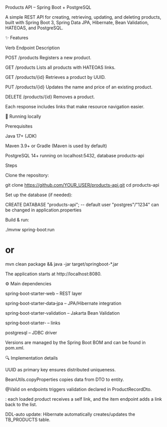 Products API – Spring Boot + PostgreSQL

A simple REST API for creating, retrieving, updating, and deleting products, built with Spring Boot 3, Spring Data JPA, Hibernate, Bean Validation, HATEOAS, and PostgreSQL.

✨ Features

Verb     Endpoint        Description

POST     /products       Registers a new product.

GET      /products       Lists all products with HATEOAS links.

GET      /products/{id}  Retrieves a product by UUID.

PUT      /products/{id}  Updates the name and price of an existing product.

DELETE   /products/{id}  Removes a product.

Each response includes links that make resource navigation easier.

🚀 Running locally

Prerequisites

Java 17+ (JDK)

Maven 3.9+ or Gradle (Maven is used by default)

PostgreSQL 14+ running on localhost:5432, database products-api

Steps

Clone the repository:

git clone https://github.com/YOUR_USER/products-api.git
cd products-api

Set up the database (if needed):

CREATE DATABASE "products-api";
-- default user "postgres"/"1234" can be changed in application.properties

Build & run:

./mvnw spring-boot:run
# or
mvn clean package && java -jar target/springboot-*.jar

The application starts at http://localhost:8080.

⚙️ Main dependencies

spring‑boot‑starter‑web – REST layer

spring‑boot‑starter‑data‑jpa – JPA/Hibernate integration

spring‑boot‑starter‑validation – Jakarta Bean Validation

spring‑boot‑starter‑ –  links

postgresql – JDBC driver

Versions are managed by the Spring Boot BOM and can be found in pom.xml.

🔍 Implementation details

UUID as primary key ensures distributed uniqueness.

BeanUtils.copyProperties copies data from DTO to entity.

@Valid on endpoints triggers validation declared in ProductRecordDto.

: each loaded product receives a self link, and the item endpoint adds a link back to the list.

DDL‑auto update: Hibernate automatically creates/updates the TB_PRODUCTS table.
